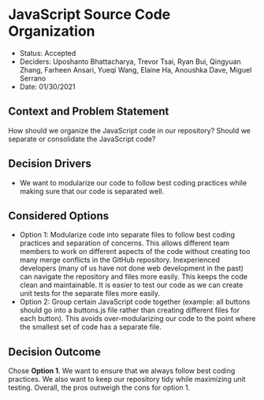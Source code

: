 # JavaScript Source Code Organization 

* Status: Accepted
* Deciders: Uposhanto Bhattacharya, Trevor Tsai, Ryan Bui, Qingyuan Zhang, Farheen Ansari, Yueqi Wang, Elaine Ha, Anoushka Dave, Miguel Serrano
* Date: 01/30/2021

## Context and Problem Statement

How should we organize the JavaScript code in our repository? Should we separate or consolidate the JavaScript code?

## Decision Drivers <!-- optional -->

* We want to modularize our code to follow best coding practices while making sure that our code is separated well.

## Considered Options

* Option 1: Modularize code into separate files to follow best coding practices and separation of concerns. 
  This allows different team members to work on different aspects of the code without creating too many merge conflicts in the GitHub repository.
  Inexperienced developers (many of us have not done web development in the past) can navigate the repository and files more easily.
  This keeps the code clean and maintainable.
  It is easier to test our code as we can create unit tests for the separate files more easily.
* Option 2: Group certain JavaScript code together (example: all buttons should go into a buttons.js file rather than creating different files for each button).
  This avoids over-modularizing our code to the point where the smallest set of code has a separate file.

## Decision Outcome

Chose **Option 1**. We want to ensure that we always follow best coding practices. We also want to keep our repository tidy while maximizing unit testing. 
Overall, the pros outweigh the cons for option 1.

<!-- markdownlint-disable-file MD013 -->
